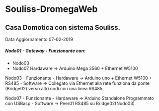 # Souliss-DromegaWeb

## Casa Domotica con sistema Souliss.

Data Aggiornamento
07-02-2019

##### Nodo01 - Gateway - Funzionante con:
- Nodo03
- Nodo07 
Hardaware -> Arduino Mega 2560 + Ethernet W5100
	
Nodo03 - Funzionante 
       - Hardaware -> Arduino uno + Ethernet W5100 + RS485
       - Software -> Collegato via Ethernet alla rete funziona da ponte (Bridge02) verso altri nodi con una linea RS485.
       
Nodo07 - Funzionante
       - Hardaware -> Arduino Standalone Programmato con USBasp
       - Software -> Peer01 RS485 su Bridge02(Nodo03) 

